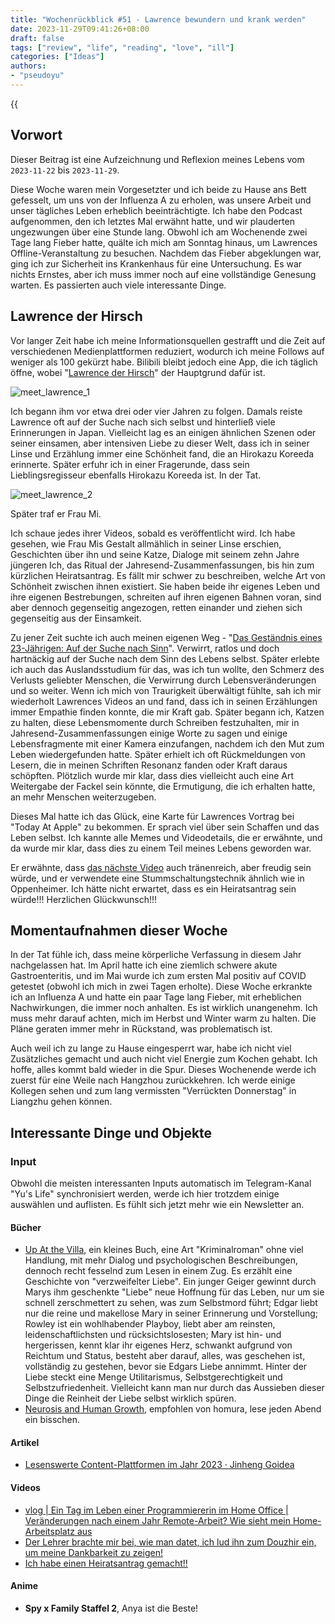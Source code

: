 ```yaml
---
title: "Wochenrückblick #51 - Lawrence bewundern und krank werden"
date: 2023-11-29T09:41:26+08:00
draft: false
tags: ["review", "life", "reading", "love", "ill"]
categories: ["Ideas"]
authors:
- "pseudoyu"
---
```


{{<audio src="audios/tenderness.mp3" caption="'Tenderness - Mayday'" >}}

## Vorwort

Dieser Beitrag ist eine Aufzeichnung und Reflexion meines Lebens vom `2023-11-22` bis `2023-11-29`.

Diese Woche waren mein Vorgesetzter und ich beide zu Hause ans Bett gefesselt, um uns von der Influenza A zu erholen, was unsere Arbeit und unser tägliches Leben erheblich beeinträchtigte. Ich habe den Podcast aufgenommen, den ich letztes Mal erwähnt hatte, und wir plauderten ungezwungen über eine Stunde lang. Obwohl ich am Wochenende zwei Tage lang Fieber hatte, quälte ich mich am Sonntag hinaus, um Lawrences Offline-Veranstaltung zu besuchen. Nachdem das Fieber abgeklungen war, ging ich zur Sicherheit ins Krankenhaus für eine Untersuchung. Es war nichts Ernstes, aber ich muss immer noch auf eine vollständige Genesung warten. Es passierten auch viele interessante Dinge.

## Lawrence der Hirsch

Vor langer Zeit habe ich meine Informationsquellen gestrafft und die Zeit auf verschiedenen Medienplattformen reduziert, wodurch ich meine Follows auf weniger als 100 gekürzt habe. Bilibili bleibt jedoch eine App, die ich täglich öffne, wobei "[Lawrence der Hirsch](https://space.bilibili.com/37029661)" der Hauptgrund dafür ist.

![meet_lawrence_1](https://image.pseudoyu.com/images/meet_lawrence_1.jpg)

Ich begann ihm vor etwa drei oder vier Jahren zu folgen. Damals reiste Lawrence oft auf der Suche nach sich selbst und hinterließ viele Erinnerungen in Japan. Vielleicht lag es an einigen ähnlichen Szenen oder seiner einsamen, aber intensiven Liebe zu dieser Welt, dass ich in seiner Linse und Erzählung immer eine Schönheit fand, die an Hirokazu Koreeda erinnerte. Später erfuhr ich in einer Fragerunde, dass sein Lieblingsregisseur ebenfalls Hirokazu Koreeda ist. In der Tat.

![meet_lawrence_2](https://image.pseudoyu.com/images/meet_lawrence_2.jpg)

Später traf er Frau Mi.

Ich schaue jedes ihrer Videos, sobald es veröffentlicht wird. Ich habe gesehen, wie Frau Mis Gestalt allmählich in seiner Linse erschien, Geschichten über ihn und seine Katze, Dialoge mit seinem zehn Jahre jüngeren Ich, das Ritual der Jahresend-Zusammenfassungen, bis hin zum kürzlichen Heiratsantrag. Es fällt mir schwer zu beschreiben, welche Art von Schönheit zwischen ihnen existiert. Sie haben beide ihr eigenes Leben und ihre eigenen Bestrebungen, schreiten auf ihren eigenen Bahnen voran, sind aber dennoch gegenseitig angezogen, retten einander und ziehen sich gegenseitig aus der Einsamkeit.

Zu jener Zeit suchte ich auch meinen eigenen Weg - "[Das Geständnis eines 23-Jährigen: Auf der Suche nach Sinn](https://www.pseudoyu.com/de/2020/06/06/yearly_review_23/)". Verwirrt, ratlos und doch hartnäckig auf der Suche nach dem Sinn des Lebens selbst. Später erlebte ich auch das Auslandsstudium für das, was ich tun wollte, den Schmerz des Verlusts geliebter Menschen, die Verwirrung durch Lebensveränderungen und so weiter. Wenn ich mich von Traurigkeit überwältigt fühlte, sah ich mir wiederholt Lawrences Videos an und fand, dass ich in seinen Erzählungen immer Empathie finden konnte, die mir Kraft gab. Später begann ich, Katzen zu halten, diese Lebensmomente durch Schreiben festzuhalten, mir in Jahresend-Zusammenfassungen einige Worte zu sagen und einige Lebensfragmente mit einer Kamera einzufangen, nachdem ich den Mut zum Leben wiedergefunden hatte. Später erhielt ich oft Rückmeldungen von Lesern, die in meinen Schriften Resonanz fanden oder Kraft daraus schöpften. Plötzlich wurde mir klar, dass dies vielleicht auch eine Art Weitergabe der Fackel sein könnte, die Ermutigung, die ich erhalten hatte, an mehr Menschen weiterzugeben.

Dieses Mal hatte ich das Glück, eine Karte für Lawrences Vortrag bei "Today At Apple" zu bekommen. Er sprach viel über sein Schaffen und das Leben selbst. Ich kannte alle Memes und Videodetails, die er erwähnte, und da wurde mir klar, dass dies zu einem Teil meines Lebens geworden war.

Er erwähnte, dass [das nächste Video](https://www.bilibili.com/video/BV1Gc411z7mu) auch tränenreich, aber freudig sein würde, und er verwendete eine Stummschaltungstechnik ähnlich wie in Oppenheimer. Ich hätte nicht erwartet, dass es ein Heiratsantrag sein würde!!! Herzlichen Glückwunsch!!!

## Momentaufnahmen dieser Woche

In der Tat fühle ich, dass meine körperliche Verfassung in diesem Jahr nachgelassen hat. Im April hatte ich eine ziemlich schwere akute Gastroenteritis, und im Mai wurde ich zum ersten Mal positiv auf COVID getestet (obwohl ich mich in zwei Tagen erholte). Diese Woche erkrankte ich an Influenza A und hatte ein paar Tage lang Fieber, mit erheblichen Nachwirkungen, die immer noch anhalten. Es ist wirklich unangenehm. Ich muss mehr darauf achten, mich im Herbst und Winter warm zu halten. Die Pläne geraten immer mehr in Rückstand, was problematisch ist.

Auch weil ich zu lange zu Hause eingesperrt war, habe ich nicht viel Zusätzliches gemacht und auch nicht viel Energie zum Kochen gehabt. Ich hoffe, alles kommt bald wieder in die Spur. Dieses Wochenende werde ich zuerst für eine Weile nach Hangzhou zurückkehren. Ich werde einige Kollegen sehen und zum lang vermissten "Verrückten Donnerstag" in Liangzhu gehen können.

## Interessante Dinge und Objekte

### Input

Obwohl die meisten interessanten Inputs automatisch im Telegram-Kanal "Yu's Life" synchronisiert werden, werde ich hier trotzdem einige auswählen und auflisten. Es fühlt sich jetzt mehr wie ein Newsletter an.

#### Bücher

- [Up At the Villa](https://book.douban.com/subject/6764127/), ein kleines Buch, eine Art "Kriminalroman" ohne viel Handlung, mit mehr Dialog und psychologischen Beschreibungen, dennoch recht fesselnd zum Lesen in einem Zug. Es erzählt eine Geschichte von "verzweifelter Liebe". Ein junger Geiger gewinnt durch Marys ihm geschenkte "Liebe" neue Hoffnung für das Leben, nur um sie schnell zerschmettert zu sehen, was zum Selbstmord führt; Edgar liebt nur die reine und makellose Mary in seiner Erinnerung und Vorstellung; Rowley ist ein wohlhabender Playboy, liebt aber am reinsten, leidenschaftlichsten und rücksichtslosesten; Mary ist hin- und hergerissen, kennt klar ihr eigenes Herz, schwankt aufgrund von Reichtum und Status, besteht aber darauf, alles, was geschehen ist, vollständig zu gestehen, bevor sie Edgars Liebe annimmt. Hinter der Liebe steckt eine Menge Utilitarismus, Selbstgerechtigkeit und Selbstzufriedenheit. Vielleicht kann man nur durch das Aussieben dieser Dinge die Reinheit der Liebe selbst wirklich spüren.
- [Neurosis and Human Growth](https://book.douban.com/subject/26774193/), empfohlen von homura, lese jeden Abend ein bisschen.

#### Artikel

- [Lesenswerte Content-Plattformen im Jahr 2023 · Jinheng Goidea](https://justgoidea.com/posts/2023-063/)

#### Videos

- [vlog | Ein Tag im Leben einer Programmiererin im Home Office | Veränderungen nach einem Jahr Remote-Arbeit? Wie sieht mein Home-Arbeitsplatz aus](https://www.bilibili.com/video/BV1yw411P7AB)
- [Der Lehrer brachte mir bei, wie man datet, ich lud ihn zum Douzhir ein, um meine Dankbarkeit zu zeigen!](https://www.bilibili.com/video/BV1Vc4119756)
- [Ich habe einen Heiratsantrag gemacht!!](https://www.bilibili.com/video/BV1Gc411z7mu)

#### Anime

- **Spy x Family Staffel 2**, Anya ist die Beste!
